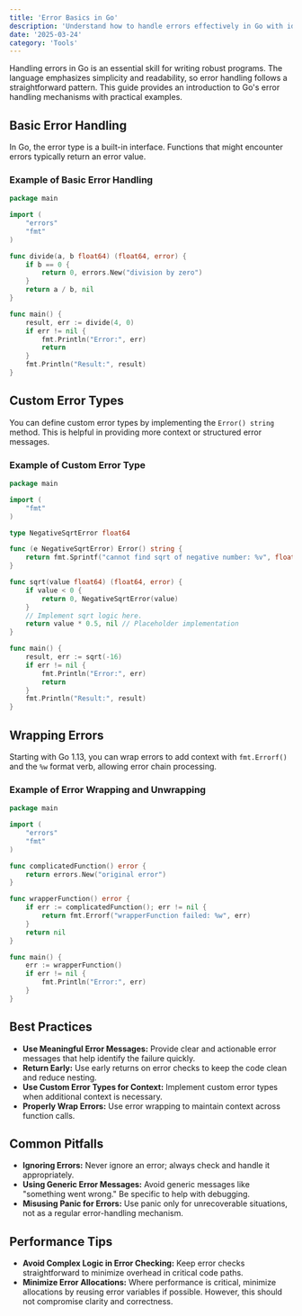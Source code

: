 ```yaml
---
title: 'Error Basics in Go'
description: 'Understand how to handle errors effectively in Go with idiomatic approaches and examples'
date: '2025-03-24'
category: 'Tools'
---
```


Handling errors in Go is an essential skill for writing robust programs. The language emphasizes simplicity and readability, so error handling follows a straightforward pattern. This guide provides an introduction to Go's error handling mechanisms with practical examples.

## Basic Error Handling

In Go, the error type is a built-in interface. Functions that might encounter errors typically return an error value.

### Example of Basic Error Handling

```go
package main

import (
	"errors"
	"fmt"
)

func divide(a, b float64) (float64, error) {
	if b == 0 {
		return 0, errors.New("division by zero")
	}
	return a / b, nil
}

func main() {
	result, err := divide(4, 0)
	if err != nil {
		fmt.Println("Error:", err)
		return
	}
	fmt.Println("Result:", result)
}
```

## Custom Error Types

You can define custom error types by implementing the `Error() string` method. This is helpful in providing more context or structured error messages.

### Example of Custom Error Type

```go
package main

import (
	"fmt"
)

type NegativeSqrtError float64

func (e NegativeSqrtError) Error() string {
	return fmt.Sprintf("cannot find sqrt of negative number: %v", float64(e))
}

func sqrt(value float64) (float64, error) {
	if value < 0 {
		return 0, NegativeSqrtError(value)
	}
	// Implement sqrt logic here.
	return value * 0.5, nil // Placeholder implementation
}

func main() {
	result, err := sqrt(-16)
	if err != nil {
		fmt.Println("Error:", err)
		return
	}
	fmt.Println("Result:", result)
}
```

## Wrapping Errors

Starting with Go 1.13, you can wrap errors to add context with `fmt.Errorf()` and the `%w` format verb, allowing error chain processing.

### Example of Error Wrapping and Unwrapping

```go
package main

import (
	"errors"
	"fmt"
)

func complicatedFunction() error {
	return errors.New("original error")
}

func wrapperFunction() error {
	if err := complicatedFunction(); err != nil {
		return fmt.Errorf("wrapperFunction failed: %w", err)
	}
	return nil
}

func main() {
	err := wrapperFunction()
	if err != nil {
		fmt.Println("Error:", err)
	}
}
```

## Best Practices

- **Use Meaningful Error Messages:** Provide clear and actionable error messages that help identify the failure quickly.
- **Return Early:** Use early returns on error checks to keep the code clean and reduce nesting.
- **Use Custom Error Types for Context:** Implement custom error types when additional context is necessary.
- **Properly Wrap Errors:** Use error wrapping to maintain context across function calls.

## Common Pitfalls

- **Ignoring Errors:** Never ignore an error; always check and handle it appropriately.
- **Using Generic Error Messages:** Avoid generic messages like "something went wrong." Be specific to help with debugging.
- **Misusing Panic for Errors:** Use panic only for unrecoverable situations, not as a regular error-handling mechanism.

## Performance Tips

- **Avoid Complex Logic in Error Checking:** Keep error checks straightforward to minimize overhead in critical code paths.
- **Minimize Error Allocations:** Where performance is critical, minimize allocations by reusing error variables if possible. However, this should not compromise clarity and correctness.